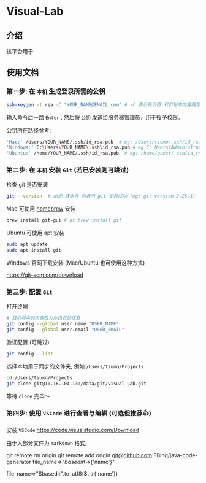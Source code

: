 # Visual-Lab

## 介绍

该平台用于

## 使用文档

### 第一步: 在 `本机` 生成登录所需的公钥

```sh
ssh-keygen -t rsa -C "YOUR_NAME@EMAIL.com" # -C 表示标示符,双引号中内容随意替换
```

输入命令后一路 `Enter` , 然后将 `公钥` 发送给服务器管理员，用于授予权限。

公钥所在路径参考:

```sh
'Mac:' /Users/YOUR_NAME/.ssh/id_rsa.pub  # eg: /Users/tiumo/.ssh/id_rsa.pub
'Windows:' C:\Users\YOUR_NAME\.ssh\id_rsa.pub # eg C:\Users\Administrator\.ssh\id_rsa.pub
'Ubuntu:' /home/YOUR_NAME/.ssh/id_rsa.pub  # eg: /home/guest/.ssh/id_rsa.pub
```

### 第二步: 在 `本机` 安装 `Git` (若已安装则可跳过)

检查 git 是否安装

```sh
git --version  # 出现 版本号 则表示 git 安装成功 (eg: git version 2.25.1)
```

Mac 可使用 [homebrew](https://brew.sh/index_zh-cn) 安装

```sh
brew install git-gui # or brew install git
```

Ubuntu 可使用 apt 安装

```sh
sudo apt update
sudo apt install git
```

Windows 官网下载安装 (Mac/Ubuntu 也可使用这种方式)

<https://git-scm.com/download>

### 第三步: 配置 `Git`  

打开终端

```sh
# 双引号中的内容改为你自己的信息
git config --global user.name "USER_NAME"
git config --global user.email "USER_EMAIL"
```

验证配置 (可跳过)

```sh
git config --list
```

选择本地用于同步的文件夹, 例如 `/Users/tiumo/Projects`

```sh
cd /Users/tiumo/Projects
git clone git@10.16.104.13:/data/git/Visual-Lab.git
```

等待 `clone` 完毕～

### 第四步: 使用 `VSCode` 进行查看与编辑 (可选但推荐👍)

安装 `VSCode` <https://code.visualstudio.com/Download>

由于大部分文件为 `markdown` 格式, 


 git remote rm origin
 git remote add origin git@github.com:FBing/java-code-generator
file_name=>"$basedir$t->{'name'}"

file_name=>"$basedir".to_utf8($t->{'name'})
 